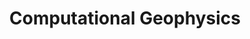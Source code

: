 ---
title: Computational Geophysics
class_code: GEO 441
semester_name: Spring 2025
semester_order: 6
order: 2
downloads:
---